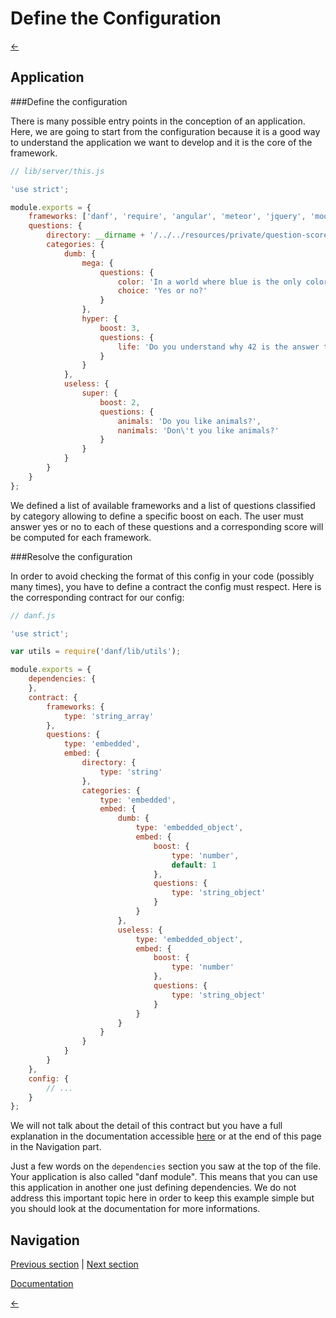 Define the Configuration
========================

[←](index.md)

Application
-----------

###Define the configuration

There is many possible entry points in the conception of an application. Here, we are going to start from the configuration because it is a good way to understand the application we want to develop and it is the core of the framework.

```javascript
// lib/server/this.js

'use strict';

module.exports = {
    frameworks: ['danf', 'require', 'angular', 'meteor', 'jquery', 'mootools'],
    questions: {
        directory: __dirname + '/../../resources/private/question-scores',
        categories: {
            dumb: {
                mega: {
                    questions: {
                        color: 'In a world where blue is the only color, is blue your favorite color?',
                        choice: 'Yes or no?'
                    }
                },
                hyper: {
                    boost: 3,
                    questions: {
                        life: 'Do you understand why 42 is the answer to the ultimate question of life, the universe, and everything?'
                    }
                }
            },
            useless: {
                super: {
                    boost: 2,
                    questions: {
                        animals: 'Do you like animals?',
                        nanimals: 'Don\'t you like animals?'
                    }
                }
            }
        }
    }
};
```

We defined a list of available frameworks and a list of questions classified by category allowing to define a specific boost on each.
The user must answer yes or no to each of these questions and a corresponding score will be computed for each framework.

###Resolve the configuration

In order to avoid checking the format of this config in your code (possibly many times), you have to define a contract the config must respect.
Here is the corresponding contract for our config:

```javascript
// danf.js

'use strict';

var utils = require('danf/lib/utils');

module.exports = {
    dependencies: {
    },
    contract: {
        frameworks: {
            type: 'string_array'
        },
        questions: {
            type: 'embedded',
            embed: {
                directory: {
                    type: 'string'
                },
                categories: {
                    type: 'embedded',
                    embed: {
                        dumb: {
                            type: 'embedded_object',
                            embed: {
                                boost: {
                                    type: 'number',
                                    default: 1
                                },
                                questions: {
                                    type: 'string_object'
                                }
                            }
                        },
                        useless: {
                            type: 'embedded_object',
                            embed: {
                                boost: {
                                    type: 'number'
                                },
                                questions: {
                                    type: 'string_object'
                                }
                            }
                        }
                    }
                }
            }
        }
    },
    config: {
        // ...
    }
};
```

We will not talk about the detail of this contract but you have a full explanation in the documentation accessible [here](../use/configuration.md) or at the end of this page in the Navigation part.

Just a few words on the `dependencies` section you saw at the top of the file. Your application is also called "danf module". This means that you can use this application in another one just defining dependencies. We do not address this important topic here in order to keep this example simple but you should look at the documentation for more informations.

Navigation
----------

[Previous section](app.md) |
 [Next section](object.md)

[Documentation](../use/configuration.md)

[←](index.md)